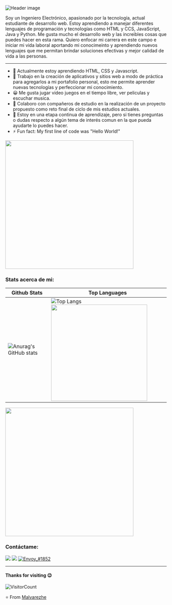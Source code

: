 
![Header image](https://user-images.githubusercontent.com/106354407/191322193-3153f409-285b-4ce6-bfcc-c7ec54e1e4ca.png)

Soy un Ingeniero Electrónico, apasionado por la tecnología, actual estudiante de desarrollo web. Estoy aprendiendo a manejar diferentes lenguajes de programación y tecnologías como HTML y CCS, JavaScript, Java y Python. Me gusta mucho el desarrollo web y las increibles cosas que puedes hacer en esta rama. Quiero enfocar mi carrera en este campo e iniciar mi vida laboral aportando mi conocimeinto y aprendiendo nuevos lenguajes que me permitan brindar soluciones efectivas y mejor calidad de vida a las personas. 

---

- 🌱 Actualmente estoy aprendiendo HTML, CSS y Javascript.
- 🔭 Trabajo en la creación de aplicativos y sitios web a modo de práctica para agregarlos a mi portafolio personal, esto me permite aprender nuevas tecnologías y perfeccionar mi conocimiento.
- 😀 Me gusta jugar video juegos en el tiempo libre, ver peliculas y escuchar musica. 
- 👯 Colaboro con compañeros de estudio en la realización de un proyecto propuesto como reto final de ciclo de mis estudios actuales.  
- 💬 Estoy en una etapa continua de aprendizaje, pero si tienes preguntas o dudas respecto a algún tema de interés comun en la que pueda ayudarte lo puedes hacer. 
- ⚡ Fun fact: My first line of code was "Hello World!"

<img src="https://www.animatedimages.org/data/media/562/animated-line-image-0429.gif" width="400px">

### Stats acerca de mi:
| Github Stats | Top Languages |
| --- | --- |
![Anurag's GitHub stats](https://github-readme-stats.vercel.app/api?username=anuraghazra&show_icons=true&theme=vision-friendly-dark) | ![Top Langs](https://github-readme-stats.vercel.app/api/top-langs/?username=Malvarezhe&theme=radical)<img src="https://github.com/Malvarezhe" alt="" style="float: left; margin-right: 10px;" width="300px" />

<img src="https://www.animatedimages.org/data/media/562/animated-line-image-0429.gif" width="400px">

### Contáctame:

<a href="https://www.linkedin.com/in/mauricio-alvarez-heredia/"><img src="https://img.shields.io/badge/LinkedIn-0077B5?style=for-the-badge&logo=linkedin&logoColor=white"></a>
<a href="mailto:mauro.h01@gmail.com"><img src="https://img.shields.io/badge/Gmail-D14836?style=for-the-badge&logo=gmail&logoColor=white"></a>
<a href="https://www.instagram.com/malvarezhe/"><img src="https://img.shields.io/badge/Instagram-E4405F?style=for-the-badge&logo=instagram&logoColor=white" alt="Envoy_#1852" ></a>

---
#### Thanks for visiting 😉
![VisitorCount](https://profile-counter.glitch.me/Malvarezhe/count.svg)

⭐️ From [Malvarezhe](https://github.com/Malvarezhe)


